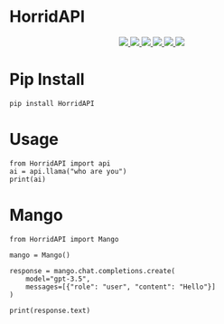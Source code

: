 # HorridAPI

<p align="center">
    <a href="https://github.com/Mishel-tg/HorridAPI">
        <img src="https://img.shields.io/github/repo-size/Mishel-tg/HorridAPI?color=red&logo=github&logoColor=green&style=flat" />
    </a>
    <a href="https://github.com/Mishel-tg/HorridAPI/commits/main">
        <img src="https://img.shields.io/github/last-commit/Mishel-tg/HorridAPI?color=brown&logo=github&logoColor=green&style=flat" />
    </a>
    <a href="https://github.com/Mishel-tg/HorridAPI/issues">
        <img src="https://img.shields.io/github/issues/Mishel-tg/HorridAPI?color=blueviolet&logo=github&logoColor=green&style=flat" />
    </a>
    <a href="https://github.com/Mishel-tg/HorridAPI/fork">
        <img src="https://img.shields.io/github/forks/Mishel-tg/HorridAPI?color=orange&logo=github&logoColor=green&style=flat" />
    </a>
    <a href="https://github.com/Mishel-tg/HorridAPI/stargazers">
        <img src="https://img.shields.io/github/stars/Mishel-tg/HorridAPI?color=yellow&logo=github&logoColor=green&style=flat" />
    </a>
    <a href="https://pypi.org/project/HorridAPI/">
        <img src="https://img.shields.io/pypi/v/HorridAPI?color=yellow&label=HorridAPI&logo=python&logoColor=blue&style=flat" />
    </a>
</p>

# Pip Install

``` 
pip install HorridAPI
```


# Usage
```
from HorridAPI import api
ai = api.llama("who are you")
print(ai)
```

# Mango 
```
from HorridAPI import Mango

mango = Mango()

response = mango.chat.completions.create(
    model="gpt-3.5",
    messages=[{"role": "user", "content": "Hello"}]
)

print(response.text)
```

